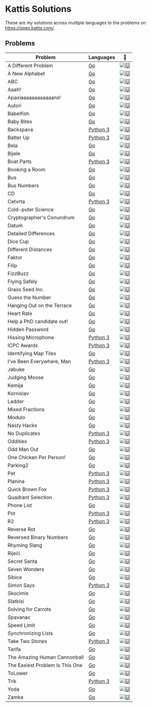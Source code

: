 # Kattis Solutions
These are my solutions across multiple languages to the problems on https://open.kattis.com/.

## Problems
| Problem | Languages | :link: |
| - | - | - |
| A Different Problem | [Go](https://github.com/apg258/Kattis/blob/master/Go/A%20Different%20Problem.go)| [![:cat:](https://open.kattis.com/favicon)](https://open.kattis.com/problems/different) |
| A New Alphabet | [Go](https://github.com/apg258/Kattis/blob/master/Go/A%20New%20Alphabet.go)| [![:cat:](https://open.kattis.com/favicon)](https://open.kattis.com/problems/anewalphabet) |
| ABC | [Go](https://github.com/apg258/Kattis/blob/master/Go/ABC.go)| [![:cat:](https://open.kattis.com/favicon)](https://open.kattis.com/problems/abc) |
| Aaah! | [Go](https://github.com/apg258/Kattis/blob/master/Go/Aaah!.go) | [![:cat:](https://open.kattis.com/favicon)](https://open.kattis.com/problems/aaah) |
| Apaxiaaaaaaaaaaaans! | [Go](https://github.com/apg258/Kattis/blob/master/Go/Apaxiaaaaaaaaaaaans.go) | [![:cat:](https://open.kattis.com/favicon)](https://open.kattis.com/problems/apaxiaaans) |
| Autori | [Go](https://github.com/apg258/Kattis/blob/master/Go/Autori.go) | [![:cat:](https://open.kattis.com/favicon)](https://open.kattis.com/problems/autori) |
| Babelfish | [Go](https://github.com/apg258/Kattis/blob/master/Go/Babelfish.go) | [![:cat:](https://open.kattis.com/favicon)](https://open.kattis.com/problems/babelfish) |
| Baby Bites | [Go](https://github.com/apg258/Kattis/blob/master/Go/Baby%20Bites.go) | [![:cat:](https://open.kattis.com/favicon)](https://open.kattis.com/problems/babybites) |
| Backspace | [Python 3](https://github.com/apg258/Kattis/blob/master/Python%203/Backspace) | [![:cat:](https://open.kattis.com/favicon)](https://open.kattis.com/problems/backspace) |
| Batter Up | [Python 3](https://github.com/apg258/Kattis/tree/master/Python%203/Batter%20Up.py) | [![:cat:](https://open.kattis.com/favicon)](https://open.kattis.com/problems/batterup) |
| Bela | [Go](https://github.com/apg258/Kattis/blob/master/Go/Bela.go) | [![:cat:](https://open.kattis.com/favicon)](https://open.kattis.com/problems/aaah) |
| Bijele | [Go](https://github.com/apg258/Kattis/blob/master/Go/Bijele.go) | [![:cat:](https://open.kattis.com/favicon)](https://open.kattis.com/problems/bijele) |
| Boat Parts | [Python 3](https://github.com/apg258/Kattis/tree/master/Python%203/Boat%20Parts.py) | [![:cat:](https://open.kattis.com/favicon)](https://open.kattis.com/problems/boatparts) |
| Booking a Room | [Go](https://github.com/apg258/Kattis/blob/master/Go/Booking%20a%20Room.go) | [![:cat:](https://open.kattis.com/favicon)](https://open.kattis.com/problems/bookingaroom) |
| Bus | [Go](https://github.com/apg258/Kattis/blob/master/Go/Bus.go) | [![:cat:](https://open.kattis.com/favicon)](https://open.kattis.com/problems/bus) |
| Bus Numbers| [Go](https://github.com/apg258/Kattis/blob/master/Go/Bus%20Numbers.go) | [![:cat:](https://open.kattis.com/favicon)](https://open.kattis.com/problems/busnumbers) |
| CD | [Go](https://github.com/apg258/Kattis/blob/master/Go/CD.go) | [![:cat:](https://open.kattis.com/favicon)](https://open.kattis.com/problems/cd) |
| Cetvrta | [Python 3](https://github.com/apg258/Kattis/tree/master/Python%203/Cetvrta.py) | [![:cat:](https://open.kattis.com/favicon)](https://open.kattis.com/problems/cetvrta) |
| Cold-puter Science | [Go](https://github.com/apg258/Kattis/blob/master/Go/Cold-puter%20Science.go) | [![:cat:](https://open.kattis.com/favicon)](https://open.kattis.com/problems/cold) |
| Cryptographer's Conundrum | [Go](https://github.com/apg258/Kattis/blob/master/Go/Cryptographer's%20Conundrum.go) | [![:cat:](https://open.kattis.com/favicon)](https://open.kattis.com/problems/conundrum) |
| Datum | [Go](https://github.com/apg258/Kattis/blob/master/Go/Datum.go) | [![:cat:](https://open.kattis.com/favicon)](https://open.kattis.com/problems/datum) |
| Detailed Differences | [Go](https://github.com/apg258/Kattis/blob/master/Go/Detailed%20Differences.go) | [![:cat:](https://open.kattis.com/favicon)](https://open.kattis.com/problems/detaileddifferences) |
| Dice Cup | [Go](https://github.com/apg258/Kattis/blob/master/Go/Dice%20Cup.go) | [![:cat:](https://open.kattis.com/favicon)](https://open.kattis.com/problems/dicecup) |
| Different Distances | [Go](https://github.com/apg258/Kattis/blob/master/Go/Different%20Distances.go) | [![:cat:](https://open.kattis.com/favicon)](https://open.kattis.com/problems/differentdistances) |
| Faktor | [Go](https://github.com/apg258/Kattis/blob/master/Go/Faktor.go)| [![:cat:](https://open.kattis.com/favicon)](https://open.kattis.com/problems/faktor) |
| Filip | [Go](https://github.com/apg258/Kattis/blob/master/Go/Filip.go) | [![:cat:](https://open.kattis.com/favicon)](https://open.kattis.com/problems/filip) |
| FizzBuzz | [Go](https://github.com/apg258/Kattis/blob/master/Go/FizzBuzz.go) | [![:cat:](https://open.kattis.com/favicon)](https://open.kattis.com/problems/fizzbuzz) |
| Flying Safely | [Go](https://github.com/apg258/Kattis/blob/master/Go/Flying%20Safely.go) | [![:cat:](https://open.kattis.com/favicon)](https://open.kattis.com/problems/flyingsafely) |
| Grass Seed Inc. | [Go](https://github.com/apg258/Kattis/blob/master/Go/Grass%20Seed%20Inc..go) | [![:cat:](https://open.kattis.com/favicon)](https://open.kattis.com/problems/grassseed) |
| Guess the Number | [Go](https://github.com/apg258/Kattis/blob/master/Go/Guess%20the%20Number.go) | [![:cat:](https://open.kattis.com/favicon)](https://open.kattis.com/problems/guess) |
| Hanging Out on the Terrace | [Go](https://github.com/apg258/Kattis/blob/master/Go/Hanging%20Out%20on%20the%20Terrace.go) | [![:cat:](https://open.kattis.com/favicon)](https://open.kattis.com/problems/hangingout) |
| Heart Rate | [Go](https://github.com/apg258/Kattis/blob/master/Go/Heart%20Rate.go) | [![:cat:](https://open.kattis.com/favicon)](https://open.kattis.com/problems/heartrate) |
| Help a PhD candidate out! | [Go](https://github.com/apg258/Kattis/blob/master/Go/Help%20a%20PhD%20candidate%20out!.go) | [![:cat:](https://open.kattis.com/favicon)](https://open.kattis.com/problems/helpaphd) |
| Hidden Password | [Go](https://github.com/apg258/Kattis/blob/master/Go/Hidden%20Password.go) | [![:cat:](https://open.kattis.com/favicon)](https://open.kattis.com/problems/hidden) |
| Hissing Microphone | [Python 3](https://github.com/apg258/Kattis/tree/master/Python%203/Hissing%20Microphone.py) | [![:cat:](https://open.kattis.com/favicon)](https://open.kattis.com/problems/hissingmicrophone) |
| ICPC Awards | [Python 3](https://github.com/apg258/Kattis/tree/master/Python%203/ICPC%20Awards.py) | [![:cat:](https://open.kattis.com/favicon)](https://open.kattis.com/problems/icpcawards) |
| Identifying Map Tiles | [Go](https://github.com/apg258/Kattis/blob/master/Go/Identifying%20Map%20Tiles.go) | [![:cat:](https://open.kattis.com/favicon)](https://open.kattis.com/problems/maptiles2) |
| I've Been Everywhere, Man | [Python 3](https://github.com/apg258/Kattis/tree/master/Python%203/I've%20Been%20Everywhere%2C%20Man.py) | [![:cat:](https://open.kattis.com/favicon)](https://open.kattis.com/problems/everywhere) |
| Jabuke | [Go](https://github.com/apg258/Kattis/blob/master/Go/Jabuke.go) | [![:cat:](https://open.kattis.com/favicon)](https://open.kattis.com/problems/jabuke) |
| Judging Moose | [Go](https://github.com/apg258/Kattis/blob/master/Go/Judging%20Moose.go) | [![:cat:](https://open.kattis.com/favicon)](https://open.kattis.com/problems/judgingmoose) |
| Kemija | [Go](https://github.com/apg258/Kattis/blob/master/Go/Kemija.go) | [![:cat:](https://open.kattis.com/favicon)](https://open.kattis.com/problems/kemija08) |
| Kornislav | [Go](https://github.com/apg258/Kattis/blob/master/Go/Kornislav.go) | [![:cat:](https://open.kattis.com/favicon)](https://open.kattis.com/problems/kornislav) |
| Ladder | [Go](https://github.com/apg258/Kattis/blob/master/Go/Ladder.go) | [![:cat:](https://open.kattis.com/favicon)](https://open.kattis.com/problems/ladder) |
| Mixed Fractions | [Go](https://github.com/apg258/Kattis/blob/master/Go/Mixed%20Fractions.go) | [![:cat:](https://open.kattis.com/favicon)](https://open.kattis.com/problems/mixedfractions) |
| Modulo | [Go](https://github.com/apg258/Kattis/blob/master/Go/Modulo.go) | [![:cat:](https://open.kattis.com/favicon)](https://open.kattis.com/problems/modulo) |
| Nasty Hacks | [Go](https://github.com/apg258/Kattis/blob/master/Go/Nasty%20Hacks.go) | [![:cat:](https://open.kattis.com/favicon)](https://open.kattis.com/problems/nastyhacks) |
| No Duplicates | [Python 3](https://github.com/apg258/Kattis/tree/master/Python%203/No%20Duplicates.py) | [![:cat:](https://open.kattis.com/favicon)](https://open.kattis.com/problems/nodup) |
| Oddities | [Python 3](https://github.com/apg258/Kattis/tree/master/Python%203/Oddities.py) | [![:cat:](https://open.kattis.com/favicon)](https://open.kattis.com/problems/oddities) |
| Odd Man Out | [Go](https://github.com/apg258/Kattis/blob/master/Go/Odd%20Man%20Out.go) | [![:cat:](https://open.kattis.com/favicon)](https://open.kattis.com/problems/oddmanout) |
| One Chicken Per Person! | [Go](https://github.com/apg258/Kattis/blob/master/Go/One%20Chicken%20Per%20Person!.go) | [![:cat:](https://open.kattis.com/favicon)](https://open.kattis.com/problems/onechicken) |
| Parking2 | [Go](https://github.com/apg258/Kattis/blob/master/Go/Parking2.go) | [![:cat:](https://open.kattis.com/favicon)](https://open.kattis.com/problems/parking2) |
| Pet | [Python 3](https://github.com/apg258/Kattis/tree/master/Python%203/Pet.py) | [![:cat:](https://open.kattis.com/favicon)](https://open.kattis.com/problems/pet) |
| Planina | [Python 3](https://github.com/apg258/Kattis/tree/master/Python%203/Planina.py) | [![:cat:](https://open.kattis.com/favicon)](https://open.kattis.com/problems/planina) |
| Quick Brown Fox| [Python 3](https://github.com/apg258/Kattis/blob/master/Python%203/Quick%20Brown%20Fox.py) | [![:cat:](https://open.kattis.com/favicon)](https://open.kattis.com/problems/quickbrownfox) |
| Quadrant Selection| [Python 3](https://github.com/apg258/Kattis/tree/master/Python%203/Quadrant%20Selection.py) | [![:cat:](https://open.kattis.com/favicon)](https://open.kattis.com/problems/quadrant) |
| Phone List | [Go](https://github.com/apg258/Kattis/blob/master/Go/Phone%20List.go) | [![:cat:](https://open.kattis.com/favicon)](https://open.kattis.com/problems/phonelist) |
| Pot | [Python 3](https://github.com/apg258/Kattis/tree/master/Python%203/Pot.py) | [![:cat:](https://open.kattis.com/favicon)](https://open.kattis.com/problems/pot) |
| R2 | [Python 3](https://github.com/apg258/Kattis/tree/master/Python%203/R2.py) | [![:cat:](https://open.kattis.com/favicon)](https://open.kattis.com/problems/r2) |
| Reverse Rot | [Go](https://github.com/apg258/Kattis/blob/master/Go/Reverse%20Rot.go) | [![:cat:](https://open.kattis.com/favicon)](https://open.kattis.com/problems/reverserot) |
| Reversed Binary Numbers | [Go](https://github.com/apg258/Kattis/blob/master/Go/Reversed%20Binary%20Numbers.go) | [![:cat:](https://open.kattis.com/favicon)](https://open.kattis.com/problems/reversebinary) |
| Rhyming Slang | [Go](https://github.com/apg258/Kattis/blob/master/Go/Rhyming%20Slang.go) | [![:cat:](https://open.kattis.com/favicon)](https://open.kattis.com/problems/rhyming) |
| Riječi | [Go](https://github.com/apg258/Kattis/blob/master/Go/Rijeci.go) | [![:cat:](https://open.kattis.com/favicon)](https://open.kattis.com/problems/rijeci) |
| Secret Santa | [Go](https://github.com/apg258/Kattis/blob/master/Go/Secret%20Santa.go) | [![:cat:](https://open.kattis.com/favicon)](https://open.kattis.com/problems/secretsanta) |
| Seven Wonders | [Go](https://github.com/apg258/Kattis/blob/master/Go/Seven%20Wonders.go) | [![:cat:](https://open.kattis.com/favicon)](https://open.kattis.com/problems/sevenwonders) |
| Sibice | [Go](https://github.com/apg258/Kattis/blob/master/Go/Sibice.go) | [![:cat:](https://open.kattis.com/favicon)](https://open.kattis.com/problems/sibice) |
| Simon Says | [Python 3](https://github.com/apg258/Kattis/tree/master/Python%203/Simon%20Says.py) | [![:cat:](https://open.kattis.com/favicon)](https://open.kattis.com/problems/simonsays) |
| Skocimis | [Go](https://github.com/apg258/Kattis/blob/master/Go/Skocimis.go) | [![:cat:](https://open.kattis.com/favicon)](https://open.kattis.com/problems/skocimis) |
| Slatkisi | [Go](https://github.com/apg258/Kattis/blob/master/Go/Slatkisi.go) | [![:cat:](https://open.kattis.com/favicon)](https://open.kattis.com/problems/slatkisi) |
| Solving for Carrots | [Go](https://github.com/apg258/Kattis/blob/master/Go/Solving%20for%20Carrots.go) | [![:cat:](https://open.kattis.com/favicon)](https://open.kattis.com/problems/carrots) |
| Spavanac | [Go](https://github.com/apg258/Kattis/blob/master/Go/Spavanac.go) | [![:cat:](https://open.kattis.com/favicon)](https://open.kattis.com/problems/spavanac) |
| Speed Limit | [Go](https://github.com/apg258/Kattis/blob/master/Go/Speed%20Limit.go) | [![:cat:](https://open.kattis.com/favicon)](https://open.kattis.com/problems/speedlimit) |
| Synchronizing Lists | [Go](https://github.com/apg258/Kattis/blob/master/Go/Synchronizing%20Lists.go) | [![:cat:](https://open.kattis.com/favicon)](https://open.kattis.com/problems/synchronizinglists)  |
| Take Two Stones | [Python 3](https://github.com/apg258/Kattis/tree/master/Python%203/Take%20Two%20Stones.py) | [![:cat:](https://open.kattis.com/favicon)](https://open.kattis.com/problems/twostones) |
| Tarifa | [Go](https://github.com/apg258/Kattis/blob/master/Go/Tarifa.go) | [![:cat:](https://open.kattis.com/favicon)](https://open.kattis.com/problems/tarifa) |
| The Amazing Human Cannonball | [Go](https://github.com/apg258/Kattis/blob/master/Go/The%20Amazing%20Human%20Cannonball.go) | [![:cat:](https://open.kattis.com/favicon)](https://open.kattis.com/problems/humancannonball2) |
| The Easiest Problem Is This One | [Go](https://github.com/apg258/Kattis/blob/master/Go/The%20Easiest%20Problem%20Is%20This%20One.go) | [![:cat:](https://open.kattis.com/favicon)](https://open.kattis.com/problems/easiest) |
| ToLower | [Go](https://github.com/apg258/Kattis/blob/master/Go/ToLower.go) | [![:cat:](https://open.kattis.com/favicon)](https://open.kattis.com/problems/tolower) |
| Trik | [Python 3](https://github.com/apg258/Kattis/tree/master/Python%203/Trik.py) | [![:cat:](https://open.kattis.com/favicon)](https://open.kattis.com/problems/trik) |
| Yoda | [Go](https://github.com/apg258/Kattis/blob/master/Go/Yoda.go) | [![:cat:](https://open.kattis.com/favicon)](https://open.kattis.com/problems/yinyangstones) |
| Zamka | [Go](https://github.com/apg258/Kattis/blob/master/Go/Zamka.go)| [![:cat:](https://open.kattis.com/favicon)](https://open.kattis.com/problems/zamka) |
